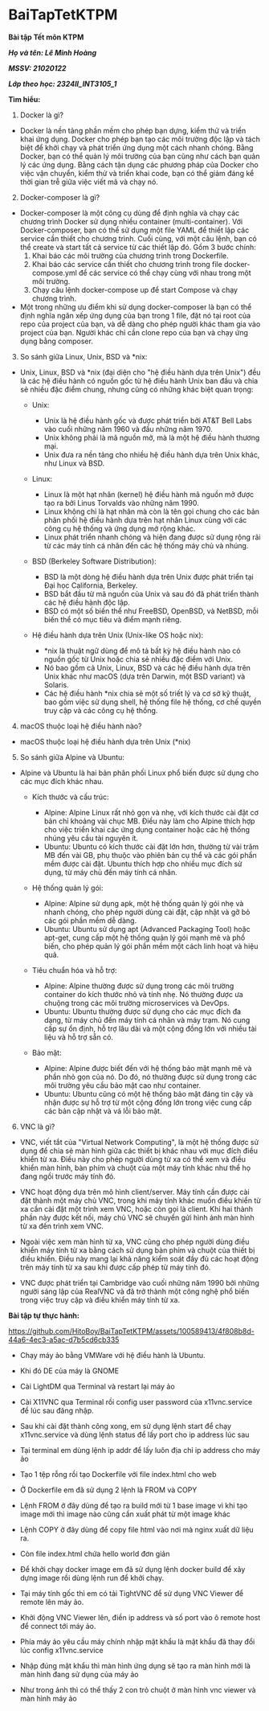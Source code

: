 # BaiTapTetKTPM
**Bài tập Tết môn KTPM**

***Họ và tên: Lê Minh Hoàng***

***MSSV: 21020122***

***Lớp theo học: 2324II_INT3105_1***

**Tìm hiểu:**

1. Docker là gì?

  - Docker là nền tảng phần mềm cho phép bạn dựng, kiểm thử và triển khai ứng dụng. Docker cho phép bạn tạo các môi trường độc lập và tách biệt để khởi chạy và phát triển ứng dụng một cách nhanh chóng. Bằng Docker, bạn có thể quản lý môi trường của bạn cũng như cách bạn quản lý các ứng dụng. Bằng cách tận dụng các phương pháp của Docker cho việc vận chuyển, kiểm thử và triển khai code, bạn có thể giảm đáng kể thời gian trễ giữa việc viết mã và chạy nó.

2. Docker-composer là gì?
  - Docker-composer là một công cụ dùng để định nghĩa và chạy các chương trình Docker sử dụng nhiều container (multi-container). Với Docker-composer, bạn có thể sử dụng một file YAML để thiết lập các service cần thiết cho chương trình. Cuối cùng, với một câu lệnh, bạn có thể create và start tất cả service từ các thiết lập đó. Gồm 3 bước chính:
    1. Khai báo các môi trường của chương trình trong Dockerfile.
    2. Khai báo các service cần thiết cho chương trình trong file docker-compose.yml để các service có thể chạy cùng với nhau trong một môi trường.
    3. Chạy câu lệnh docker-compose up để start Compose và chạy chương trình.
  - Một trong những ưu điểm khi sử dụng docker-composer là bạn có thể định nghĩa ngăn xếp ứng dụng của bạn trong 1 file, đặt nó tại root của repo của project của bạn, và dễ dàng cho phép người khác tham gia vào project của bạn. Người khác chỉ cần clone repo của bạn và chạy ứng dụng bằng composer.

3. So sánh giữa Linux, Unix, BSD và *nix:

  - Unix, Linux, BSD và *nix (đại diện cho "hệ điều hành dựa trên Unix") đều là các hệ điều hành có nguồn gốc từ hệ điều hành Unix ban đầu và chia sẻ nhiều đặc điểm chung, nhưng cũng có những khác biệt quan trọng:

    - Unix:
      - Unix là hệ điều hành gốc và được phát triển bởi AT&T Bell Labs vào cuối những năm 1960 và đầu những năm 1970.
      - Unix không phải là mã nguồn mở, mà là một hệ điều hành thương mại.
      - Unix đưa ra nền tảng cho nhiều hệ điều hành dựa trên Unix khác, như Linux và BSD.

    - Linux:
      - Linux là một hạt nhân (kernel) hệ điều hành mã nguồn mở được tạo ra bởi Linus Torvalds vào những năm 1990.
      - Linux không chỉ là hạt nhân mà còn là tên gọi chung cho các bản phân phối hệ điều hành dựa trên hạt nhân Linux cùng với các công cụ hệ thống và ứng dụng mở rộng khác.
      - Linux phát triển nhanh chóng và hiện đang được sử dụng rộng rãi từ các máy tính cá nhân đến các hệ thống máy chủ và nhúng.

    - BSD (Berkeley Software Distribution):
      - BSD là một dòng hệ điều hành dựa trên Unix được phát triển tại Đại học California, Berkeley.
      - BSD bắt đầu từ mã nguồn của Unix và sau đó đã phát triển thành các hệ điều hành độc lập.
      - BSD có một số biến thể như FreeBSD, OpenBSD, và NetBSD, mỗi biến thể có mục tiêu và điểm mạnh riêng.

    - Hệ điều hành dựa trên Unix (Unix-like OS hoặc nix):
      - *nix là thuật ngữ dùng để mô tả bất kỳ hệ điều hành nào có nguồn gốc từ Unix hoặc chia sẻ nhiều đặc điểm với Unix.
      - Nó bao gồm cả Unix, Linux, BSD và các hệ điều hành dựa trên Unix khác như macOS (dựa trên Darwin, một BSD variant) và Solaris.
      - Các hệ điều hành *nix chia sẻ một số triết lý và cơ sở kỹ thuật, bao gồm việc sử dụng shell, hệ thống file hệ thống, cơ chế quyền truy cập và các công cụ hệ thống.


4. macOS thuộc loại hệ điều hành nào? 
  - macOS thuộc loại hệ điều hành dựa trên Unix (*nix)

5. So sánh giữa Alpine và Ubuntu:

  - Alpine và Ubuntu là hai bản phân phối Linux phổ biến được sử dụng cho các mục đích khác nhau.

    - Kích thước và cấu trúc:
      - Alpine: Alpine Linux rất nhỏ gọn và nhẹ, với kích thước cài đặt cơ bản chỉ khoảng vài chục MB. Điều này làm cho Alpine thích hợp cho việc triển khai các ứng dụng container hoặc các hệ thống nhúng yêu cầu tài nguyên ít.
      - Ubuntu: Ubuntu có kích thước cài đặt lớn hơn, thường từ vài trăm MB đến vài GB, phụ thuộc vào phiên bản cụ thể và các gói phần mềm được cài đặt. Ubuntu thích hợp cho nhiều mục đích sử dụng, từ máy chủ đến máy tính cá nhân.

    - Hệ thống quản lý gói:
      - Alpine: Alpine sử dụng apk, một hệ thống quản lý gói nhẹ và nhanh chóng, cho phép người dùng cài đặt, cập nhật và gỡ bỏ các gói phần mềm dễ dàng.
      - Ubuntu: Ubuntu sử dụng apt (Advanced Packaging Tool) hoặc apt-get, cung cấp một hệ thống quản lý gói mạnh mẽ và phổ biến, cho phép quản lý gói phần mềm một cách linh hoạt và hiệu quả.

    - Tiêu chuẩn hóa và hỗ trợ:
      - Alpine: Alpine thường được sử dụng trong các môi trường container do kích thước nhỏ và tính nhẹ. Nó thường được ưa chuộng trong các môi trường microservices và DevOps.
      - Ubuntu: Ubuntu thường được sử dụng cho các mục đích đa dạng, từ máy chủ đến máy tính cá nhân và máy trạm. Nó cung cấp sự ổn định, hỗ trợ lâu dài và một cộng đồng lớn với nhiều tài liệu và hỗ trợ sẵn có.

    - Bảo mật:
      - Alpine: Alpine được biết đến với hệ thống bảo mật mạnh mẽ và phần nhỏ gọn của nó. Do đó, nó thường được sử dụng trong các môi trường yêu cầu bảo mật cao như container.
      - Ubuntu: Ubuntu cũng có một hệ thống bảo mật đáng tin cậy và nhận được sự hỗ trợ từ một cộng đồng lớn trong việc cung cấp các bản cập nhật và vá lỗi bảo mật.

6. VNC là gì?
  - VNC, viết tắt của "Virtual Network Computing", là một hệ thống được sử dụng để chia sẻ màn hình giữa các thiết bị khác nhau với mục đích điều khiển từ xa. Điều này cho phép người dùng từ xa có thể xem và điều khiển màn hình, bàn phím và chuột của một máy tính khác như thể họ đang ngồi trước máy tính đó.

  - VNC hoạt động dựa trên mô hình client/server. Máy tính cần được cài đặt thành một máy chủ VNC, trong khi máy tính khác muốn điều khiển từ xa cần cài đặt một trình xem VNC, hoặc còn gọi là client. Khi hai thành phần này được kết nối, máy chủ VNC sẽ chuyển gửi hình ảnh màn hình từ xa đến trình xem VNC.

  - Ngoài việc xem màn hình từ xa, VNC cũng cho phép người dùng điều khiển máy tính từ xa bằng cách sử dụng bàn phím và chuột của thiết bị điều khiển. Điều này mang lại khả năng kiểm soát đầy đủ các hoạt động trên máy tính từ xa sau khi được cấp phép từ máy tính đó.

  - VNC được phát triển tại Cambridge vào cuối những năm 1990 bởi những người sáng lập của RealVNC và đã trở thành một công nghệ phổ biến trong việc truy cập và điều khiển máy tính từ xa.

**Bài tập tự thực hành:**

https://github.com/HitoBoy/BaiTapTetKTPM/assets/100589413/4f808b8d-44a6-4ec3-a5ac-d7b5cd6cb335

  - Chạy máy ảo bằng VMWare với hệ điều hành là Ubuntu.
  - Khi đó DE của máy là GNOME
  - Cài LightDM qua Terminal và restart lại máy ảo
  - Cài X11VNC qua Terminal rồi config user password của x11vnc.service để lúc sau đăng nhập.
  - Sau khi cài đặt thành công xong, em sử dụng lệnh start để chạy x11vnc.service và dùng lệnh status để lấy port cho ip address lúc sau
  - Tại terminal em dùng lệnh ip addr để lấy luôn địa chỉ ip address cho máy ảo
  - Tạo 1 tệp rỗng rồi tạo Dockerfile với file index.html cho web
  - Ở Dockerfile em đã sử dụng 2 lệnh là FROM và COPY
  - Lệnh FROM ở đây dùng để tạo ra build mới từ 1 base image vì khi tạo image mới thì image nào cũng cần xuất phát từ một image khác
  - Lệnh COPY ở đây dùng để copy file html vào nơi mà nginx xuất dữ liệu ra.
  - Còn file index.html chứa hello world đơn giản
  
  - Để khởi chạy docker image em đã sử dụng lệnh docker build để xây dựng image rồi dùng lệnh run để khởi chạy.
  - Tại máy tính gốc thì em có tải TightVNC để sử dụng VNC Viewer để remote lên máy ảo.
  - Khởi động VNC Viewer lên, điền ip address và số port vào ô remote host để connect tới máy ảo.
  - Phía máy ảo yêu cầu máy chính nhập mật khẩu là mật khẩu đã thay đổi lúc config x11vnc.service
  - Nhập đúng mật khẩu thì màn hình ứng dụng sẽ tạo ra màn hình mới là màn hình đang sử dụng của máy ảo
  - Như trong ảnh thì có thể thấy 2 con trỏ chuột ở màn hình vnc viewer và màn hình máy ảo

